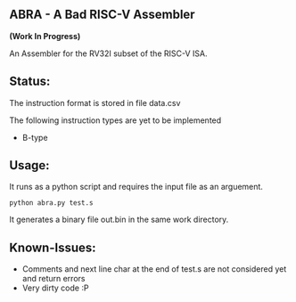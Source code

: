 ABRA - A Bad RISC-V Assembler
----------------------
**(Work In Progress)**

An Assembler for the RV32I subset of the RISC-V ISA.

Status:
------
The instruction format is stored in file data.csv

The following instruction types are yet to be implemented
- B-type

Usage:
------
It runs as a python script and requires the input file as an arguement.

	python abra.py test.s

It generates a binary file out.bin in the same work directory.

Known-Issues:
-------------
- Comments and next line char at the end of test.s are not considered yet and return errors
- Very dirty code :P
